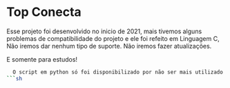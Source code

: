 # Top Conecta

Esse projeto foi desenvolvido no inicio de 2021, mais tivemos alguns problemas de compatibilidade do projeto e ele foi refeito em Linguagem C,
Não iremos dar nenhum tipo de suporte.
Não iremos fazer atualizações.

E somente para estudos!

```sh
  O script em python só foi disponibilizado por não ser mais utilizado!
```sh

